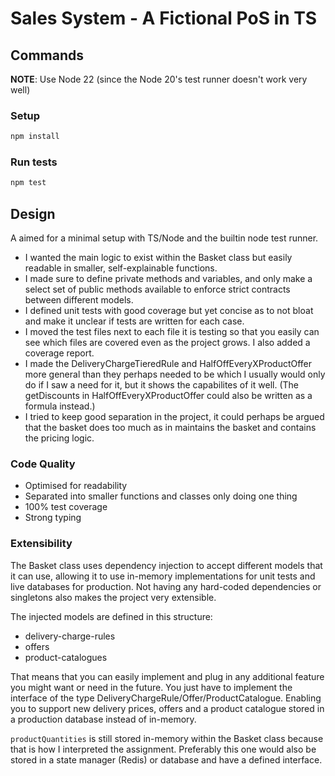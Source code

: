 # Sales System - A Fictional PoS in TS

## Commands

**NOTE**: Use Node 22 (since the Node 20's test runner doesn't work very well)

### Setup

```sh
npm install
```

### Run tests

```sh
npm test
```

## Design

A aimed for a minimal setup with TS/Node and the builtin node test runner.

- I wanted the main logic to exist within the Basket class but easily readable in smaller, self-explainable functions.
- I made sure to define private methods and variables, and only make a select set of public methods available to enforce strict contracts between different models.
- I defined unit tests with good coverage but yet concise as to not bloat and make it unclear if tests are written for each case.
- I moved the test files next to each file it is testing so that you easily can see which files are covered even as the project grows. I also added a coverage report.
- I made the DeliveryChargeTieredRule and HalfOffEveryXProductOffer more general than they perhaps needed to be which I usually would only do if I saw a need for it, but it shows the capabilites of it well. (The getDiscounts in HalfOffEveryXProductOffer could also be written as a formula instead.)
- I tried to keep good separation in the project, it could perhaps be argued that the basket does too much as in maintains the basket and contains the pricing logic.

### Code Quality

- Optimised for readability
- Separated into smaller functions and classes only doing one thing
- 100% test coverage
- Strong typing

### Extensibility

The Basket class uses dependency injection to accept different models that it can use, allowing it to use in-memory implementations for unit tests and live databases for production. Not having any hard-coded dependencies or singletons also makes the project very extensible.

The injected models are defined in this structure:

- delivery-charge-rules
- offers
- product-catalogues

That means that you can easily implement and plug in any additional feature you might want or need in the future. You just have to implement the interface of the type DeliveryChargeRule/Offer/ProductCatalogue. Enabling you to support new delivery prices, offers and a product catalogue stored in a production database instead of in-memory.

`productQuantities` is still stored in-memory within the Basket class because that is how I interpreted the assignment. Preferably this one would also be stored in a state manager (Redis) or database and have a defined interface.
